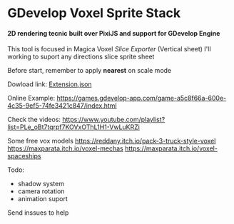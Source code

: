 
# GDevelop Voxel Sprite Stack

#### 2D rendering tecnic built over PixiJS and support for GDevelop Engine
  
This tool is focused in Magica Voxel *Slice Exporter* (Vertical sheet)
I'll working to suport any directions slice sprite sheet

Before start, remember to apply **nearest** on scale mode

Dowload link: [Extension.json](https://raw.githubusercontent.com/FlokiTV/GDevelop-Voxel-Sprite-Stack/main/Extension.json)

Online Example:
https://games.gdevelop-app.com/game-a5c8f66a-600e-4c35-9ef5-74fe3421c847/index.html

Check the videos:
https://www.youtube.com/playlist?list=PLe_oBt7tqrpf7KOVxOThL1H1-VwLuKRZi

Some free vox models
https://reddany.itch.io/pack-3-truck-style-voxel
https://maxparata.itch.io/voxel-mechas
https://maxparata.itch.io/voxel-spaceships

Todo:

- shadow system
- camera rotation
- animation suport

Send inssues to help
